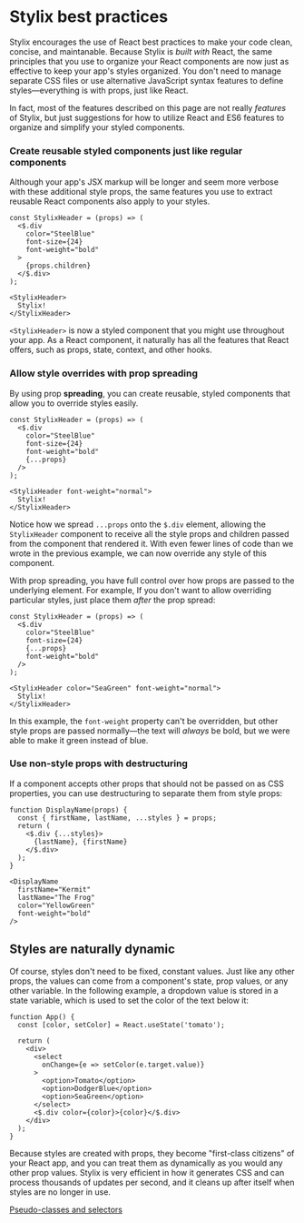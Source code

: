 # Stylix best practices

Stylix encourages the use of React best practices to make your code clean, concise, and maintanable. Because Stylix is *built with* React, the same principles that you use to organize your React components are now just as effective to keep your app's styles organized. You don't need to manage separate CSS files or use alternative JavaScript syntax features to define styles—everything is with props, just like React.

In fact, most of the features described on this page are not really *features* of Stylix, but just suggestions for how to utilize React and ES6 features to organize and simplify your styled components.

### Create reusable styled components just like regular components

Although your app's JSX markup will be longer and seem more verbose with these additional style props, the same features you use to extract reusable React components also apply to your styles.

```tsx-render
const StylixHeader = (props) => (
  <$.div 
    color="SteelBlue"
    font-size={24}
    font-weight="bold" 
  >
    {props.children}
  </$.div>
);

<StylixHeader>
  Stylix!
</StylixHeader>
```

`<StylixHeader>` is now a styled component that you might use throughout your app. As a React component, it naturally has all the features that React offers, such as props, state, context, and other hooks. 

### Allow style overrides with prop spreading

By using prop **spreading**, you can create reusable, styled components that allow you to override styles easily. 

```tsx-render
const StylixHeader = (props) => (
  <$.div 
    color="SteelBlue"
    font-size={24}
    font-weight="bold" 
    {...props}
  />
);

<StylixHeader font-weight="normal">
  Stylix!
</StylixHeader>
```

Notice how we spread `...props` onto the `$.div` element, allowing the `StylixHeader` component to receive all the style props and children passed from the component that rendered it. With even fewer lines of code than we wrote in the previous example, we can now override any style of this component.

With prop spreading, you have full control over how props are passed to the underlying element. For example, If you don't want to allow overriding particular styles, just place them *after* the prop spread:

```tsx-render
const StylixHeader = (props) => (
  <$.div 
    color="SteelBlue"
    font-size={24}
    {...props}
    font-weight="bold"
  />
);

<StylixHeader color="SeaGreen" font-weight="normal">
  Stylix!
</StylixHeader>
```

In this example, the `font-weight` property can't be overridden, but other style props are passed normally—the text will *always* be bold, but we were able to make it green instead of blue.

### Use non-style props with **destructuring**

If a component accepts other props that should not be passed on as CSS properties, you can use destructuring to separate them from style props:

```tsx-render
function DisplayName(props) {
  const { firstName, lastName, ...styles } = props;
  return (
    <$.div {...styles}>
      {lastName}, {firstName}
    </$.div>
  );
}

<DisplayName 
  firstName="Kermit"
  lastName="The Frog"
  color="YellowGreen"
  font-weight="bold"
/>
```


## Styles are naturally dynamic
Of course, styles don't need to be fixed, constant values. Just like any other props, the values can come from a component's state, prop values, or any other variable. In the following example, a dropdown value is stored in a state variable, which is used to set the color of the text below it:

```tsx-render-app
function App() {
  const [color, setColor] = React.useState('tomato');

  return (
    <div>
      <select 
        onChange={e => setColor(e.target.value)}
      >
        <option>Tomato</option>
        <option>DodgerBlue</option>
        <option>SeaGreen</option>
      </select>
      <$.div color={color}>{color}</$.div>
    </div>
  );
}
```

Because styles are created with props, they become "first-class citizens" of your React app, and you can treat them as dynamically as you would any other prop values. Stylix is very efficient in how it generates CSS and can process thousands of updates per second, and it cleans up after itself when styles are no longer in use.

<a href="/selectors" class="next-link">Pseudo-classes and selectors</a>
